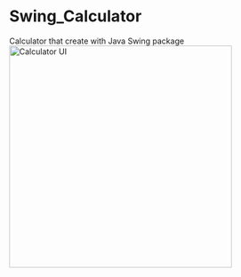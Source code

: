 # Swing_Calculator
Calculator that create with Java Swing package
<img src="https://drive.google.com/file/d/19DTnAUAdBgDe19dyAmqHY9sBgOwJmOmH/view?usp=sharing" alt="Calculator UI" width="400"/>
